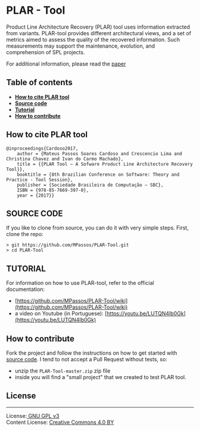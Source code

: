# PLAR - Tool

Product Line Architecture Recovery (PLAR) tool uses information extracted from variants. PLAR-tool provides different architectural views, and a set of metrics aimed to assess the quality of the recovered information. Such measurements may support the maintenance, evolution, and comprehension of SPL projects.

For additional information, please read the [paper](https://www.researchgate.net/publication/320101800_PLAR_Tool_-_A_Sofware_Product_Line_Architecture_Recovery_Tool)

## Table of contents
* **[How to cite PLAR tool](#how-to-cite-plartool)**
* **[Source code](#source-code)**
* **[Tutorial](#tutorial)**
* **[How to contribute](#how-to-contribute)**

## How to cite PLAR tool

```
@inproceedings{Cardoso2017,
	author = {Mateus Passos Soares Cardoso and Crescencio Lima and Christina Chavez and Ivan do Carmo Machado},
	title = {{PLAR Tool – A Sofware Product Line Architecture Recovery Tool}},
	booktitle = {8th Brazilian Conference on Software: Theory and Practice - Tool Session},
	publisher = {Sociedade Brasileira de Computação – SBC},
	ISBN = {978-85-7669-397-0},
	year = {2017}}	

```


## SOURCE CODE

If you like to clone from source, you can do it with very simple steps.
First, clone the repo:

```
> git https://github.com/MPassos/PLAR-Tool.git
> cd PLAR-Tool
```


## TUTORIAL
For information on how to use PLAR-tool, refer to the official documentation:

- [https://github.com/MPassos/PLAR-Tool/wiki](https://github.com/MPassos/PLAR-Tool/wiki)
- a video on Youtube (in Portuguese): [https://youtu.be/LUTQN4Ib0Gk](https://youtu.be/LUTQN4Ib0Gk)


## How to contribute
Fork the project and follow the instructions on how to get started with [source code](#source-code). I tend to not accept a Pull Request without tests, so:

- unzip the `PLAR-Tool-master.zip` zip file
- inside you will find a "small project" that we created to test PLAR tool. 


## License
---------------------------
License:<a href="http://www.gnu.org/licenses/gpl.html" target="blank"> GNU GPL v3</a><br>
Content License: <a href="http://creativecommons.org/licenses/by-sa/4.0/" target = "blank">Creative Commons 4.0 BY</a>
